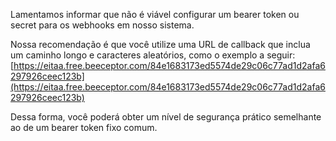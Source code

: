 Lamentamos informar que não é viável configurar um bearer token ou secret para os webhooks em nosso sistema.

Nossa recomendação é que você utilize uma URL de callback que inclua um caminho longo e caracteres aleatórios, como o exemplo a seguir:
[https://eitaa.free.beeceptor.com/84e1683173ed5574de29c06c77ad1d2afa6297926ceec123b](https://eitaa.free.beeceptor.com/84e1683173ed5574de29c06c77ad1d2afa6297926ceec123b)

Dessa forma, você poderá obter um nível de segurança prático semelhante ao de um bearer token fixo comum.